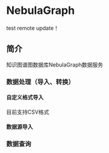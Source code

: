 # NebulaGraph

test remote update！
## 简介

知识图谱图数据库NebulaGraph数据服务
### 数据处理（导入、转换）
#### 自定义格式导入
目前支持CSV格式
#### 数据源导入
### 数据查询 



